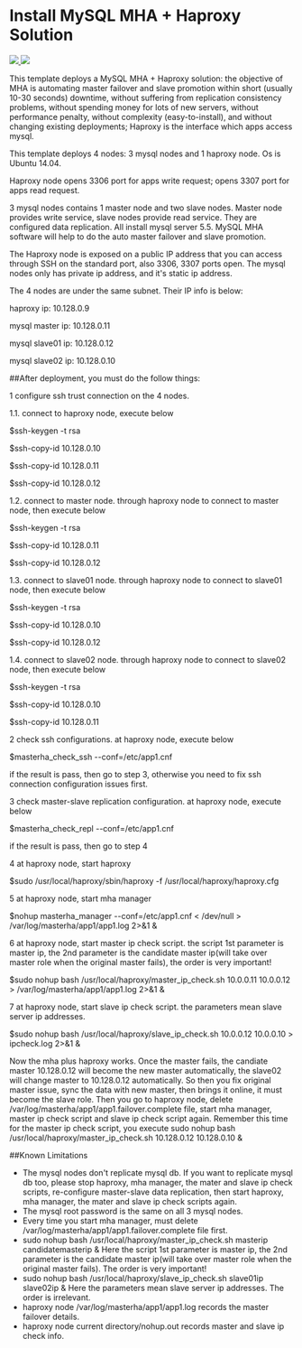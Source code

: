 # Install MySQL MHA + Haproxy Solution

<a href="https://portal.azure.com/#create/Microsoft.Template/uri/https%3A%2F%2Fraw.githubusercontent.com%2Fpdiniz13%2Fazure-quickstart-templates%2Ftest3%2Fmysql-mha-haproxy-ubuntu%2Fazuredeploy.json" target="_blank">
    <img src="http://azuredeploy.net/deploybutton.png"/>
</a>
<a href="
http://armviz.io/#/?load=https%3A%2F%2Fraw.githubusercontent.com%2FAzure%2Fazure-quickstart-templates%2Fmaster%2Fmysql-mha-haproxy-ubuntu%2Fazuredeploy.json" target="_blank">
    <img src="http://armviz.io/visualizebutton.png"/>
</a>


This template deploys a MySQL MHA + Haproxy solution:  the objective of MHA is automating master failover and slave promotion within short (usually 10-30 seconds) downtime, without suffering from replication consistency problems, without spending money for lots of new servers, without performance penalty, without complexity (easy-to-install), and without changing existing deployments; Haproxy is the interface which apps access mysql.

This template deploys 4 nodes: 3 mysql nodes and 1 haproxy node. Os is Ubuntu 14.04.

Haproxy node opens 3306 port for apps write request; opens 3307 port for apps read request.

3 mysql nodes contains 1 master node and two slave nodes. Master node provides write service, slave nodes provide read service. They are configured data replication. All install mysql server 5.5. MySQL MHA software will help to do the auto master failover and slave promotion.

The Haproxy node is exposed on a public IP address that you can access through SSH on the standard port, also 3306, 3307 ports open.
The mysql nodes only has private ip address, and it's static ip address. 

The 4 nodes are under the same subnet. Their IP info is below:

haproxy ip: 10.128.0.9

mysql master ip: 10.128.0.11

mysql slave01 ip: 10.128.0.12

mysql slave02 ip: 10.128.0.10


##After deployment, you must do the follow things:

1 configure ssh trust connection on the 4 nodes. 

1.1. connect to haproxy node, execute below

$ssh-keygen -t rsa

$ssh-copy-id 10.128.0.10

$ssh-copy-id 10.128.0.11

$ssh-copy-id 10.128.0.12

1.2. connect to master node. through haproxy node to connect to master node, then execute below

$ssh-keygen -t rsa

$ssh-copy-id 10.128.0.11

$ssh-copy-id 10.128.0.12

1.3. connect to slave01 node. through haproxy node to connect to slave01 node, then execute below

$ssh-keygen -t rsa

$ssh-copy-id 10.128.0.10

$ssh-copy-id 10.128.0.12

1.4. connect to slave02 node. through haproxy node to connect to slave02 node, then execute below

$ssh-keygen -t rsa

$ssh-copy-id 10.128.0.10

$ssh-copy-id 10.128.0.11



2 check ssh configurations. at haproxy node, execute below

$masterha_check_ssh --conf=/etc/app1.cnf

if the result is pass, then go to step 3, otherwise you need to fix ssh connection configuration issues first.



3 check master-slave replication configuration. at haproxy node, execute below

$masterha_check_repl --conf=/etc/app1.cnf

if the result is pass, then go to step 4



4 at haproxy node, start haproxy 

$sudo /usr/local/haproxy/sbin/haproxy -f /usr/local/haproxy/haproxy.cfg



5 at haproxy node, start mha manager

$nohup masterha_manager --conf=/etc/app1.cnf < /dev/null > /var/log/masterha/app1/app1.log 2>&1 &



6 at haproxy node, start master ip check script. the script 1st parameter is master ip, the 2nd parameter is the candidate master ip(will take over master role when the original master fails), the order is very important!

$sudo nohup bash /usr/local/haproxy/master_ip_check.sh 10.0.0.11 10.0.0.12 > /var/log/masterha/app1/app1.log 2>&1 &



7 at haproxy node, start slave ip check script. the parameters mean slave server ip addresses.

$sudo nohup bash /usr/local/haproxy/slave_ip_check.sh 10.0.0.12 10.0.0.10 > ipcheck.log 2>&1 &



Now the mha plus haproxy works. Once the master fails, the candiate master 10.128.0.12 will become the new master automatically, the slave02 will change master to 10.128.0.12 automatically. So then you fix original master issue, sync the data with new master, then brings it online, it must become the slave role. Then you go to haproxy node, delete /var/log/masterha/app1/app1.failover.complete file, start mha manager, master ip check script and slave ip check script again. Remember this time for the master ip check script, you execute sudo nohup bash /usr/local/haproxy/master_ip_check.sh 10.128.0.12 10.128.0.10 & 



##Known Limitations
- The mysql nodes don't replicate mysql db. If you want to replicate mysql db too, please stop haproxy, mha manager, the mater and slave ip check scripts, re-configure master-slave data replication, then start haproxy, mha manager, the mater and slave ip check scripts again.
- The mysql root password is the same on all 3 mysql nodes.
- Every time you start mha manager, must delete /var/log/masterha/app1/app1.failover.complete file first.
- sudo nohup bash /usr/local/haproxy/master_ip_check.sh masterip candidatemasterip &     Here the script 1st parameter is master ip, the 2nd parameter is the candidate master ip(will take over master role when the original master fails). The order is very important!
- sudo nohup bash /usr/local/haproxy/slave_ip_check.sh slave01ip slave02ip &    Here the parameters mean slave server ip addresses. The order is irrelevant.
- haproxy node /var/log/masterha/app1/app1.log records the master failover details. 
- haproxy node current directory/nohup.out records master and slave ip check info.
